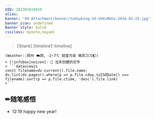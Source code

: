 ```yaml
---
UID: 202301010019 
alias:
banner: "99-Attachment/banner/todaybing-hd-VmXsMGUz-2016-02-25.jpg"
banner_icon: undefined
Banner style: Solid
cssclass: mynote,noyaml
---
```

> [!blank] 
> [timeline1::timeline]
```ad-flex
(Weather::郑州 🌥阴，-2~7℃ 轻度污染 微风习习🌔)
> [!infobox|noicon]- 🔖 当天创建的文件
> ```dataviewjs 
const filename=dv.current().file.name;
dv.list(dv.pages().where(p => p.file.cday.toISODate() === filename).sort(p => p.file.ctime, 'desc').file.link) 
>```
```
## ✏随笔感悟
- 12:19 happy new year!